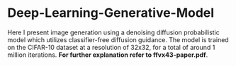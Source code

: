 # Deep-Learning-Generative-Model
Here I present image generation using a denoising diffusion probabilistic model which utilizes classifier-free diffusion guidance. The model is trained on the CIFAR-10 dataset at a resolution of 32x32, for a total of around 1 million iterations. <strong>For further explanation refer to ffvx43-paper.pdf</strong>.
